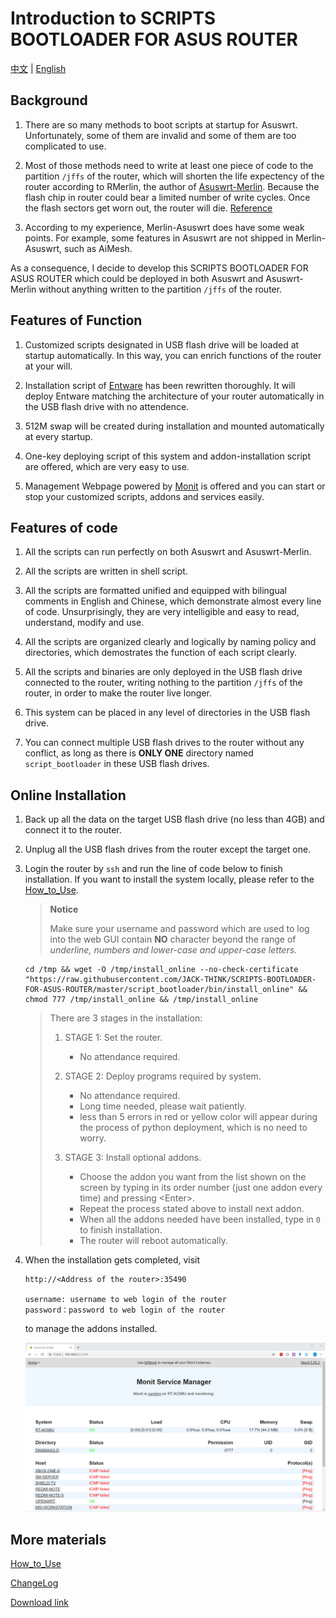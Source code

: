 # Introduction to SCRIPTS BOOTLOADER FOR ASUS ROUTER

[中文](./README.md) | [English](./README_en-US.md)

## Background

1. There are so many methods to boot scripts at startup for Asuswrt. Unfortunately, some of them are invalid and some of them are too complicated to use.

2. Most of those methods need to write at least one piece of code to the partition `/jffs` of the router, which will shorten the life expectency of the router according to RMerlin, the author of [Asuswrt-Merlin](https://www.asuswrt-merlin.net/). Because the flash chip in router could bear a limited number of write cycles. Once the flash sectors get worn out, the router will die. [Reference](https://github.com/RMerl/asuswrt-merlin/wiki/JFFS)

3. According to my experience, Merlin-Asuswrt does have some weak points. For example, some features in Asuswrt are not shipped in Merlin-Asuswrt, such as AiMesh.

As a consequence, I decide to develop this SCRIPTS BOOTLOADER FOR ASUS ROUTER which could be deployed in both Asuswrt and Asuswrt-Merlin without anything written to the partition `/jffs` of the router.

## Features of Function

1. Customized scripts designated in USB flash drive will be loaded at startup automatically. In this way, you can enrich functions of the router at your will.

2. Installation script of [Entware](https://entware.net/) has been rewritten thoroughly. It will deploy Entware matching the architecture of your router automatically in the USB flash drive with no attendence.

3. 512M swap will be created during installation and mounted automatically at every startup.

4. One-key deploying script of this system and addon-installation script are offered, which are very easy to use.

5. Management Webpage powered by [Monit](https://mmonit.com/monit/) is offered and you can start or stop your customized scripts, addons and services easily.

## Features of code

1. All the scripts can run perfectly on both Asuswrt and Asuswrt-Merlin.

2. All the scripts are written in shell script.

3. All the scripts are formatted unified and equipped with bilingual comments in English and Chinese, which demonstrate almost every line of code. Unsurprisingly, they are very intelligible and easy to read, understand, modify and use.

4. All the scripts are organized clearly and logically by naming policy and directories, which demostrates the function of each script clearly.

5. All the scripts and binaries are only deployed in the USB flash drive connected to the router, writing nothing to the partition `/jffs` of the router, in order to make the router live longer.

6. This system can be placed in any level of directories in the USB flash drive.

7. You can connect multiple USB flash drives to the router without any conflict, as long as there is **ONLY ONE** directory named `script_bootloader` in these USB flash drives.

## Online Installation

1. Back up all the data on the target USB flash drive (no less than 4GB) and connect it to the router.

2. Unplug all the USB flash drives from the router except the target one.

3. Login the router by `ssh` and run the line of code below to finish installation. If you want to install the system locally, please refer to the [How_to_Use](./How_to_Use_en-US.md).

   > **Notice**
   > 
   > Make sure your username and password which are used to log into the web GUI contain **NO** character beyond the range of *underline, numbers and lower-case and upper-case letters*.

   ```shell
   cd /tmp && wget -O /tmp/install_online --no-check-certificate "https://raw.githubusercontent.com/JACK-THINK/SCRIPTS-BOOTLOADER-FOR-ASUS-ROUTER/master/script_bootloader/bin/install_online" && chmod 777 /tmp/install_online && /tmp/install_online
   ```

   > There are 3 stages in the installation:
   >
   > 1. STAGE 1: Set the router.
   >    - No attendance required.
   >
   > 2. STAGE 2: Deploy programs required by system.
   >    - No attendance required.
   >    - Long time needed, please wait patiently.
   >    - less than 5 errors in red or yellow color will appear during the process of python deployment, which is no need to worry.
   >
   > 3. STAGE 3: Install optional addons.
   >    - Choose the addon you want from the list shown on the screen by typing in its order number (just one addon every time) and pressing \<Enter\>.
   >    - Repeat the process stated above to install next addon.
   >    - When all the addons needed have been installed, type in `0` to finish installation.
   >    - The router will reboot automatically.

4. When the installation gets completed, visit

   ```
   http://<Address of the router>:35490

   username: username to web login of the router
   password：password to web login of the router
   ```

   to manage the addons installed.

   ![monit_in_use.png](./Documents_Assets/monit/web/monit_in_use.jpg)

## More materials

[How_to_Use](./How_to_Use_en-US.md)

[ChangeLog](./ChangeLog_en-US.md)

[Download link](https://github.com/JACK-THINK/SCRIPTS-BOOTLOADER-FOR-ASUS-ROUTER/releases)